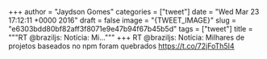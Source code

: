 
+++
author = "Jaydson Gomes"
categories = ["tweet"]
date = "Wed Mar 23 17:12:11 +0000 2016"
draft = false
image = "{TWEET_IMAGE}"
slug = "e6303bdd80bf82aff3f8071e9e47b94f67b45b5d"
tags = ["tweet"]
title = """RT @braziljs: Notícia: Mi..."""
+++
RT @braziljs: Notícia: Milhares de projetos baseados no npm foram quebrados https://t.co/72jFoTh5I4
